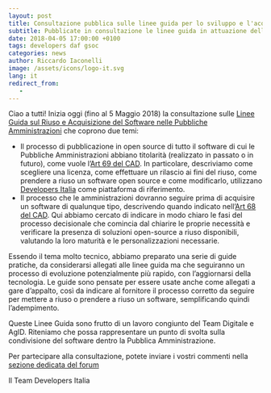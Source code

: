 ```yaml
---
layout: post
title: Consultazione pubblica sulle linee guida per lo sviluppo e l'acquisizione del software
subtitle: Pubblicate in consultazione le linee guida in attuazione dell'art. 68 e 69 del CAD
date: 2018-04-05 17:00:00 +0100
tags: developers daf gsoc
categories: news
author: Riccardo Iaconelli
image: /assets/icons/logo-it.svg
lang: it
redirect_from:
   -
---
```


Ciao a tutti!
Inizia oggi (fino al 5 Maggio 2018) la consultazione sulle [Linee Guida sul Riuso e Acquisizione del Software nelle Pubbliche Amministrazioni](https://lg-acquisizione-e-riuso-software-per-la-pa.readthedocs.io/it/latest/) che coprono due temi:

* Il processo di pubblicazione in open source di tutto il software di cui le Pubbliche Amministrazioni abbiano titolarità (realizzato in passato o in futuro), come vuole l’[Art 69 del CAD](http://cad.readthedocs.io/it/v2017-12-13/_rst/capo6_art69.html). In particolare, descriviamo come scegliere una licenza, come effettuare un rilascio ai fini del riuso, come prendere a riuso un software open source e come modificarlo, utilizzano [Developers Italia](https://developers.italia.it/) come piattaforma di riferimento.
* Il processo che le amministrazioni dovranno seguire prima di acquisire un software di qualunque tipo, descrivendo quando indicato nell’[Art 68 del CAD](http://cad.readthedocs.io/it/v2017-12-13/_rst/capo6_art68.html). Qui abbiamo cercato di indicare in modo chiaro le fasi del processo decisionale che comincia dal chiarire le proprie necessità e verificare la presenza di soluzioni open-source a riuso disponibili, valutando la loro maturità e le personalizzazioni necessarie.

Essendo il tema molto tecnico, abbiamo preparato una serie di guide pratiche, da considerarsi allegati alle linee guida ma che seguiranno un processo di evoluzione potenzialmente più rapido, con l’aggiornarsi della tecnologia. Le guide sono pensate per essere usate anche come allegati a gare d’appalto, così da indicare al fornitore il processo corretto da seguire per mettere a riuso o prendere a riuso un software, semplificando quindi l’adempimento.

Queste Linee Guida sono frutto di un lavoro congiunto del Team Digitale e AgID. Riteniamo che possa rappresentare un punto di svolta sulla condivisione del software dentro la Pubblica Amministrazione.

Per partecipare alla consultazione, potete inviare i vostri commenti nella [sezione dedicata del forum](https://forum.italia.it/c/documenti-in-consultazione/lg-acquisizione-e-riuso-di-software-per-la-pa)

Il Team Developers Italia
